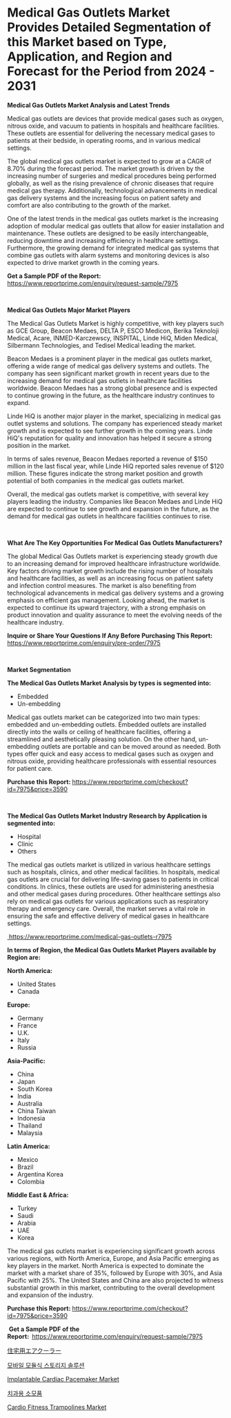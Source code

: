 <p><h1>Medical Gas Outlets Market Provides Detailed Segmentation of this Market based on Type, Application, and Region and Forecast for the Period from 2024 - 2031</h1></p><p><strong>Medical Gas Outlets Market Analysis and Latest Trends</strong></p>
<p><p>Medical gas outlets are devices that provide medical gases such as oxygen, nitrous oxide, and vacuum to patients in hospitals and healthcare facilities. These outlets are essential for delivering the necessary medical gases to patients at their bedside, in operating rooms, and in various medical settings.</p><p>The global medical gas outlets market is expected to grow at a CAGR of 8.70% during the forecast period. The market growth is driven by the increasing number of surgeries and medical procedures being performed globally, as well as the rising prevalence of chronic diseases that require medical gas therapy. Additionally, technological advancements in medical gas delivery systems and the increasing focus on patient safety and comfort are also contributing to the growth of the market.</p><p>One of the latest trends in the medical gas outlets market is the increasing adoption of modular medical gas outlets that allow for easier installation and maintenance. These outlets are designed to be easily interchangeable, reducing downtime and increasing efficiency in healthcare settings. Furthermore, the growing demand for integrated medical gas systems that combine gas outlets with alarm systems and monitoring devices is also expected to drive market growth in the coming years.</p></p>
<p><strong>Get a Sample PDF of the Report:&nbsp;</strong> <a href="https://www.reportprime.com/enquiry/request-sample/7975">https://www.reportprime.com/enquiry/request-sample/7975</a></p>
<p>&nbsp;</p>
<p><strong>Medical Gas Outlets Major Market Players</strong></p>
<p><p>The Medical Gas Outlets Market is highly competitive, with key players such as GCE Group, Beacon Medaes, DELTA P, ESCO Medicon, Berika Teknoloji Medical, Acare, INMED-Karczewscy, INSPITAL, Linde HiQ, Miden Medical, Silbermann Technologies, and Tedisel Medical leading the market.</p><p>Beacon Medaes is a prominent player in the medical gas outlets market, offering a wide range of medical gas delivery systems and outlets. The company has seen significant market growth in recent years due to the increasing demand for medical gas outlets in healthcare facilities worldwide. Beacon Medaes has a strong global presence and is expected to continue growing in the future, as the healthcare industry continues to expand.</p><p>Linde HiQ is another major player in the market, specializing in medical gas outlet systems and solutions. The company has experienced steady market growth and is expected to see further growth in the coming years. Linde HiQ's reputation for quality and innovation has helped it secure a strong position in the market.</p><p>In terms of sales revenue, Beacon Medaes reported a revenue of $150 million in the last fiscal year, while Linde HiQ reported sales revenue of $120 million. These figures indicate the strong market position and growth potential of both companies in the medical gas outlets market.</p><p>Overall, the medical gas outlets market is competitive, with several key players leading the industry. Companies like Beacon Medaes and Linde HiQ are expected to continue to see growth and expansion in the future, as the demand for medical gas outlets in healthcare facilities continues to rise.</p></p>
<p>&nbsp;</p>
<p><strong>What Are The Key Opportunities For Medical Gas Outlets Manufacturers?</strong></p>
<p><p>The global Medical Gas Outlets market is experiencing steady growth due to an increasing demand for improved healthcare infrastructure worldwide. Key factors driving market growth include the rising number of hospitals and healthcare facilities, as well as an increasing focus on patient safety and infection control measures. The market is also benefiting from technological advancements in medical gas delivery systems and a growing emphasis on efficient gas management. Looking ahead, the market is expected to continue its upward trajectory, with a strong emphasis on product innovation and quality assurance to meet the evolving needs of the healthcare industry.</p></p>
<p><strong>Inquire or Share Your Questions If Any Before Purchasing This Report:</strong> <a href="https://www.reportprime.com/enquiry/pre-order/7975">https://www.reportprime.com/enquiry/pre-order/7975</a></p>
<p>&nbsp;</p>
<p><strong>Market Segmentation</strong></p>
<p><strong>The Medical Gas Outlets Market Analysis by types is segmented into:</strong></p>
<p><ul><li>Embedded</li><li>Un-embedding</li></ul></p>
<p><p>Medical gas outlets market can be categorized into two main types: embedded and un-embedding outlets. Embedded outlets are installed directly into the walls or ceiling of healthcare facilities, offering a streamlined and aesthetically pleasing solution. On the other hand, un-embedding outlets are portable and can be moved around as needed. Both types offer quick and easy access to medical gases such as oxygen and nitrous oxide, providing healthcare professionals with essential resources for patient care.</p></p>
<p><strong>Purchase this Report:&nbsp;</strong><a href="https://www.reportprime.com/checkout?id=7975&price=3590">https://www.reportprime.com/checkout?id=7975&price=3590</a></p>
<p>&nbsp;</p>
<p><strong>The Medical Gas Outlets Market Industry Research by Application is segmented into:</strong></p>
<p><ul><li>Hospital</li><li>Clinic</li><li>Others</li></ul></p>
<p><p>The medical gas outlets market is utilized in various healthcare settings such as hospitals, clinics, and other medical facilities. In hospitals, medical gas outlets are crucial for delivering life-saving gases to patients in critical conditions. In clinics, these outlets are used for administering anesthesia and other medical gases during procedures. Other healthcare settings also rely on medical gas outlets for various applications such as respiratory therapy and emergency care. Overall, the market serves a vital role in ensuring the safe and effective delivery of medical gases in healthcare settings.</p></p>
<p><a href="https://www.reportprime.com/medical-gas-outlets-r7975">&nbsp;https://www.reportprime.com/medical-gas-outlets-r7975</a></p>
<p><strong>In terms of Region, the Medical Gas Outlets Market Players available by Region are:</strong></p>
<p>
    <p> <strong> North America: </strong>
        <ul>
            <li>United States</li>
            <li>Canada</li>
        </ul>
        </p> 
    <p> <strong> Europe: </strong>
        <ul>
            <li>Germany</li>
            <li>France</li>
            <li>U.K.</li>
            <li>Italy</li>
            <li>Russia</li>
        </ul>
        </p> 
    <p> <strong> Asia-Pacific: </strong>
        <ul>
            <li>China</li>
            <li>Japan</li>
            <li>South Korea</li>
            <li>India</li>
            <li>Australia</li>
            <li>China Taiwan</li>
            <li>Indonesia</li>
            <li>Thailand</li>
            <li>Malaysia</li>
        </ul>
        </p> 
    <p> <strong> Latin America: </strong>
        <ul>
            <li>Mexico</li>
            <li>Brazil</li>
            <li>Argentina Korea</li>
            <li>Colombia</li>
        </ul>
        </p> 
    <p> <strong> Middle East & Africa: </strong>
        <ul>
            <li>Turkey</li>
            <li>Saudi</li>
            <li>Arabia</li>
            <li>UAE</li>
            <li>Korea</li>
        </ul>
    </p>
    </p>
<p><p>The medical gas outlets market is experiencing significant growth across various regions, with North America, Europe, and Asia Pacific emerging as key players in the market. North America is expected to dominate the market with a market share of 35%, followed by Europe with 30%, and Asia Pacific with 25%. The United States and China are also projected to witness substantial growth in this market, contributing to the overall development and expansion of the industry.</p></p>
<p><strong>Purchase this Report: </strong><a href="https://www.reportprime.com/checkout?id=7975&price=3590">https://www.reportprime.com/checkout?id=7975&price=3590</a></p>
<p>&nbsp;<strong>Get a Sample PDF of the Report:&nbsp;&nbsp;</strong><a href="https://www.reportprime.com/enquiry/request-sample/7975">https://www.reportprime.com/enquiry/request-sample/7975</a></p>
<p><strong></strong></p>
<p><p><a href="https://medium.com/@jonathanforsyth44/%E6%AC%A1%E3%81%AE%E6%96%87%E3%82%92%E6%97%A5%E6%9C%AC%E8%AA%9E%E3%81%AB%E7%BF%BB%E8%A8%B3%E3%81%97%E3%81%A6%E3%81%8F%E3%81%A0%E3%81%95%E3%81%84-%E8%A3%BD%E5%93%81%E3%82%BF%E3%82%A4%E3%83%97%E5%88%A5-%E3%82%A2%E3%83%97%E3%83%AA%E3%82%B1%E3%83%BC%E3%82%B7%E3%83%A7%E3%83%B3%E5%88%A5-%E5%9C%B0%E5%9F%9F%E5%88%A5%E3%81%AB%E3%82%88%E3%82%8B%E3%82%B0%E3%83%AD%E3%83%BC%E3%83%90%E3%83%AB%E4%BD%8F%E5%AE%85%E7%94%A8%E3%82%A8%E3%82%A2%E3%82%AF%E3%83%BC%E3%83%A9%E3%83%BC%E5%B8%82%E5%A0%B4%E3%81%AE%E3%82%B5%E3%82%A4%E3%82%BA%E3%81%8A%E3%82%88%E3%81%B3%E3%82%B7%E3%82%A7%E3%82%A2%E5%88%86%E6%9E%90-2024%E5%B9%B4-2031%E5%B9%B4%E3%81%AE%E4%BA%88%E6%B8%AC-e615d04a1144">住宅用エアクーラー</a></p><p><a href="https://medium.com/@phanminhdat20.1dcn3/%EA%B8%80%EB%A1%9C%EB%B2%8C-%EB%AA%A8%EB%B0%94%EC%9D%BC-%EB%AA%A8%EB%93%88%EB%9F%AC-%EC%A0%80%EC%9E%A5-%EC%86%94%EB%A3%A8%EC%85%98-%EC%8B%9C%EC%9E%A5-%EC%8B%9C%EC%9E%A5%EC%A0%90%EC%9C%A0%EC%9C%A8-%EC%8B%9C%EC%9E%A5%EB%8F%99%ED%96%A5-%EB%B0%8F-%EB%AF%B8%EB%9E%98-%EC%84%B1%EC%9E%A5-%ED%83%90%EC%83%89-5c191fe6d404">모바일 모듈식 스토리지 솔루션</a></p><p><a href="https://github.com/mooaaztarek/Market-Research-Report-List-1/blob/main/implantable-cardiac-pacemaker-market.md">Implantable Cardiac Pacemaker Market</a></p><p><a href="https://github.com/khytkeqagplkzqvh/Market-Research-Report-List-3/blob/main/763812279788.md">치과용 소모품</a></p><p><a href="https://medium.com/@valeriecruz61/cardio-fitness-trampolines-market-share-market-analysis-growth-trends-forecasts-for-period-11bd1470ac3e">Cardio Fitness Trampolines Market</a></p></p>
